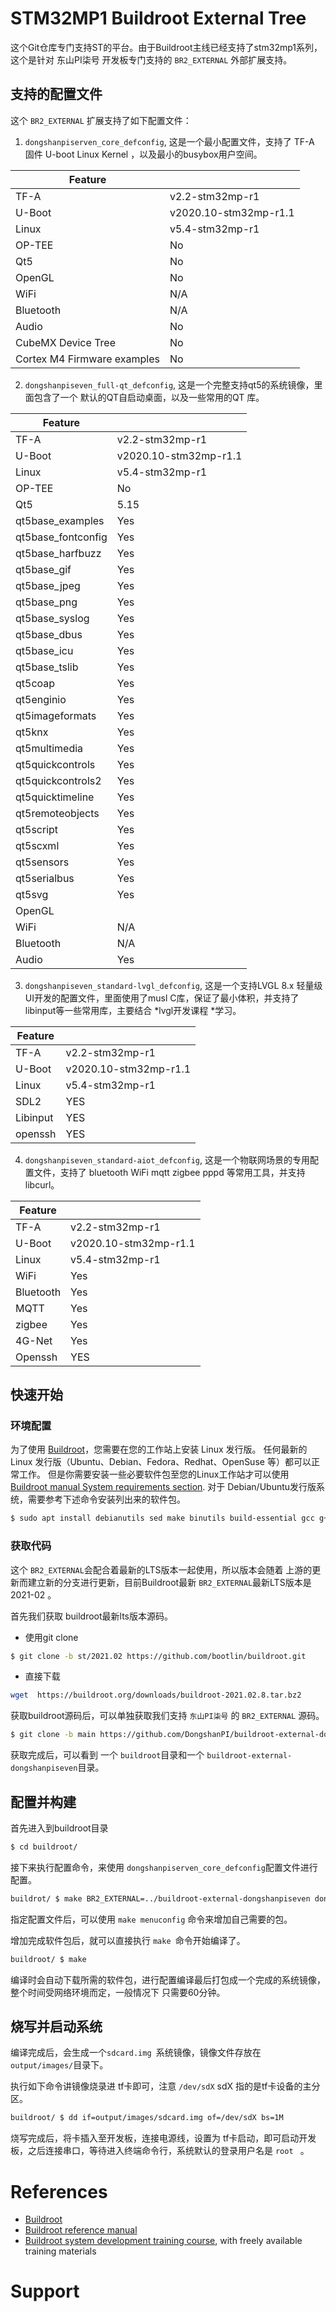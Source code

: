 # STM32MP1 Buildroot External Tree

这个Git仓库专门支持ST的平台。由于Buildroot主线已经支持了stm32mp1系列，这个是针对 东山PI柒号 开发板专门支持的 `BR2_EXTERNAL` 外部扩展支持。

## 支持的配置文件

这个 `BR2_EXTERNAL` 扩展支持了如下配置文件：

1. `dongshanpiserven_core_defconfig`, 这是一个最小配置文件，支持了 TF-A 固件 U-boot Linux Kernel ，以及最小的busybox用户空间。
  

| Feature |     |
| --- | --- |
| TF-A | v2.2-stm32mp-r1 |
| U-Boot | v2020.10-stm32mp-r1.1 |
| Linux | v5.4-stm32mp-r1 |
| OP-TEE | No  |
| Qt5 | No  |
| OpenGL | No  |
| WiFi | N/A |
| Bluetooth | N/A |
| Audio | No  |
| CubeMX Device Tree | No  |
| Cortex M4 Firmware examples | No  |

2. `dongshanpiseven_full-qt_defconfig`, 这是一个完整支持qt5的系统镜像，里面包含了一个 默认的QT自启动桌面，以及一些常用的QT 库。

| Feature |     |
| --- | --- |
| TF-A | v2.2-stm32mp-r1 |
| U-Boot | v2020.10-stm32mp-r1.1 |
| Linux | v5.4-stm32mp-r1 |
| OP-TEE | No  |
| Qt5 | 5.15 |
| qt5base_examples	| Yes |
| qt5base_fontconfig| Yes |
| qt5base_harfbuzz	| Yes |
| qt5base_gif		| Yes |
| qt5base_jpeg		| Yes |
| qt5base_png		| Yes |
| qt5base_syslog	| Yes |
| qt5base_dbus		| Yes |
| qt5base_icu		| Yes |
| qt5base_tslib		| Yes |
| qt5coap			| Yes |
| qt5enginio		| Yes |
| qt5imageformats	| Yes |
| qt5knx			| Yes |
| qt5multimedia		| Yes |
| qt5quickcontrols	| Yes |
| qt5quickcontrols2	| Yes |
| qt5quicktimeline	| Yes |
| qt5remoteobjects	| Yes |
| qt5script			| Yes |
| qt5scxml			| Yes |
| qt5sensors		| Yes |
| qt5serialbus		| Yes |
| qt5svg			| Yes |
| OpenGL |   |
| WiFi | N/A |
| Bluetooth | N/A |
| Audio | Yes  |


3. `dongshanpiseven_standard-lvgl_defconfig`, 这是一个支持LVGL 8.x 轻量级UI开发的配置文件，里面使用了musl C库，保证了最小体积，并支持了libinput等一些常用库，主要结合 *lvgl开发课程 *学习。


| Feature |     |
| --- | --- |
| TF-A | v2.2-stm32mp-r1 |
| U-Boot | v2020.10-stm32mp-r1.1 |
| Linux | v5.4-stm32mp-r1 |
| SDL2 | YES  |
| Libinput | YES  |
| openssh | YES  |



4. `dongshanpiseven_standard-aiot_defconfig`, 这是一个物联网场景的专用配置文件，支持了 bluetooth   WiFi mqtt zigbee pppd 等常用工具，并支持libcurl。

| Feature |     |
| --- | --- |
| TF-A | v2.2-stm32mp-r1 |
| U-Boot | v2020.10-stm32mp-r1.1 |
| Linux | v5.4-stm32mp-r1 |
| WiFi | Yes |
| Bluetooth | Yes |
| MQTT | Yes  |
| zigbee | Yes  |
| 4G-Net | Yes  |
| Openssh | YES  |

## 快速开始

### 环境配置

 为了使用 [Buildroot](https://www.builroot.org)，您需要在您的工作站上安装 Linux 发行版。 任何最新的 Linux 发行版（Ubuntu、Debian、Fedora、Redhat、OpenSuse 等）都可以正常工作。
但是你需要安装一些必要软件包至您的Linux工作站才可以使用[Buildroot manual System requirements section](https://buildroot.org/downloads/manual/manual.html#requirement). 对于 Debian/Ubuntu发行版系统，需要参考下述命令安装列出来的软件包。

```bash
$ sudo apt install debianutils sed make binutils build-essential gcc g++ bash patch gzip bzip2 perl tar cpio unzip rsync file bc git
```

### 获取代码

 这个 `BR2_EXTERNAL`会配合着最新的LTS版本一起使用，所以版本会随着 上游的更新而建立新的分支进行更新，目前Buildroot最新 `BR2_EXTERNAL`最新LTS版本是 2021-02 。

首先我们获取 buildroot最新lts版本源码。

- 使用git clone
  

```bash
$ git clone -b st/2021.02 https://github.com/bootlin/buildroot.git
```

- 直接下载
  

```bash
wget  https://buildroot.org/downloads/buildroot-2021.02.8.tar.bz2
```

 获取buildroot源码后，可以单独获取我们支持 `东山PI柒号` 的 `BR2_EXTERNAL` 源码。

```bash
$ git clone -b main https://github.com/DongshanPI/buildroot-external-dongshanpiseven.git
```

获取完成后，可以看到 一个 `buildroot`目录和一个 `buildroot-external-dongshanpiseven`目录。

## 配置并构建

 首先进入到buildroot目录

```bash
$ cd buildroot/
```

 接下来执行配置命令，来使用 `dongshanpiserven_core_defconfig`配置文件进行配置。

```bash
buildrot/ $ make BR2_EXTERNAL=../buildroot-external-dongshanpiseven dongshanpiserven_core_defconfig
```

 指定配置文件后，可以使用 `make menuconfig` 命令来增加自己需要的包。

 增加完成软件包后，就可以直接执行 `make `命令开始编译了。

```bash
buildroot/ $ make
```

 编译时会自动下载所需的软件包，进行配置编译最后打包成一个完成的系统镜像，整个时间受网络环境而定，一般情况下 只需要60分钟。

## 烧写并启动系统

 编译完成后，会生成一个`sdcard.img `系统镜像，镜像文件存放在 `output/images/`目录下。

 执行如下命令讲镜像烧录进 tf卡即可，注意 `/dev/sdX` sdX 指的是tf卡设备的主分区。

```bash
buildroot/ $ dd if=output/images/sdcard.img of=/dev/sdX bs=1M
```

 烧写完成后，将卡插入至开发板，连接电源线，设置为 tf卡启动，即可启动开发板，之后连接串口，等待进入终端命令行，系统默认的登录用户名是 `root ` 。

# References

- [Buildroot](https://buildroot.org/)
- [Buildroot reference manual](https://buildroot.org/downloads/manual/manual.html)
- [Buildroot system development training
  course](https://bootlin.com/training/buildroot/), with freely
  available training materials

# Support
